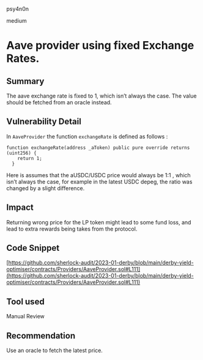 psy4n0n

medium

# Aave provider using fixed Exchange Rates.

## Summary

The aave exchange rate is fixed to 1, which isn’t always the case. The value should be fetched from an oracle instead.

## Vulnerability Detail

In `AaveProvider` the function `exchangeRate` is defined as follows :

```solidity
function exchangeRate(address _aToken) public pure override returns (uint256) {
    return 1;
  }
```

Here is assumes that the aUSDC/USDC price would always be 1:1 , which isn’t always the case, for example in the latest USDC depeg, the ratio was changed by a slight difference.

## Impact

Returning wrong price for the LP token might lead to some fund loss, and lead to extra rewards being takes from the protocol.

## Code Snippet

[https://github.com/sherlock-audit/2023-01-derby/blob/main/derby-yield-optimiser/contracts/Providers/AaveProvider.sol#L111](https://github.com/sherlock-audit/2023-01-derby/blob/main/derby-yield-optimiser/contracts/Providers/AaveProvider.sol#L111)

## Tool used

Manual Review

## Recommendation

Use an oracle to fetch the latest price.